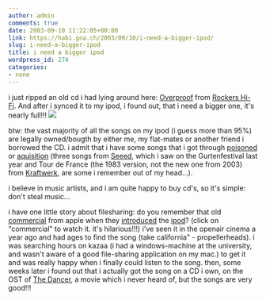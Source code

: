 ```yaml
---
author: admin
comments: true
date: 2003-09-10 11:22:05+00:00
link: https://habi.gna.ch/2003/09/10/i-need-a-bigger-ipod/
slug: i-need-a-bigger-ipod
title: i need a bigger ipod
wordpress_id: 274
categories:
- none
---
```


i just ripped an old cd i had lying around here: [Overproof](http://www.allmusic.com/cg/amg.dll?p=amg&uid=MISS70309100629&sql=A2fdsa9qgi23h) from [Rockers Hi-Fi](http://www.allmusic.com/cg/amg.dll?p=amg&uid=MISS70309100629&sql=Bhy63mpnd9f8o). 
And after i synced it to my ipod, i found out, that i need a bigger one, it's nearly full!!!
[![](https://habi.gna.ch/blog/images/ipod-tm.jpg)](https://habi.gna.ch/blog/images/ipod.jpg)

btw: the vast majority of all the songs on my ipod (i guess more than 95%) are legally owned/bougth by either me, my flat-mates or another friend i borrowed the CD. i admit that i have some songs that i got through [poisoned](http://www.gottsilla.net/software.php?site=poisoned) or [aquisition](http://www.acquisitionx.com/) (three songs from [Seeed](http://www.seeed.de/), which i saw on the Gurtenfestival last year and Tour de France (the 1983 version, not the new one from 2003) from [Kraftwerk](http://217.69.65.130/de/), are some i remember out of my head...).

i believe in music artists, and i am quite happy to buy cd's, so it's simple: don't steal music...

i have one little story about filesharing: do you remember that old [commercial](http://www.apple.com/hardware/ads/ipod_beat.html) from apple when they [introduced](http://www.macobserver.com/article/2001/10/26.7.shtml) the [ipod](http://www.apple.com/hardware/video/ipod_intro_480.html)? (click on "commercial" to watch it. it's hilarious!!!)
i've seen it in the openair cinema a year ago and had ages to find the song (take california" -  propellerheads). i was searching hours on kazaa (i had a windows-machine at the university, and wasn't aware of a good file-sharing application on my mac.) to get it and was really happy when i finally could listen to the song. 
then, some weeks later i found out that i actually got the song on a CD i own, on the OST of [The Dancer](https://imdb.com/title/tt0190346/), a movie which i never heard of, but the songs are very good!!!
